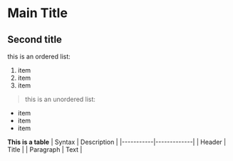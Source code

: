 # Main Title
## Second title

this is an ordered list:
1. item
2. item
3. item

>this is an unordered list:
* item
* item
* item

**This is a table**
| Syntax    | Description |
|-----------|-------------|
| Header    | Title       |
| Paragraph | Text        |
